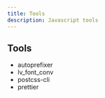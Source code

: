 ```yaml
---
title: Tools
description: Javascript tools
---
```


## Tools

- autoprefixer
- lv_font_conv
- postcss-cli
- prettier
